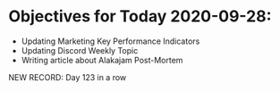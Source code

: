 # Objectives for Today 2020-09-28:

- Updating Marketing Key Performance Indicators
- Updating Discord Weekly Topic
- Writing article about Alakajam Post-Mortem

NEW RECORD: Day 123 in a row
